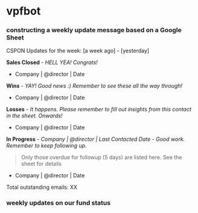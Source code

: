# vpfbot

### constructing a weekly update message based on a Google Sheet

CSPON Updates for the week: [a week ago] - [yesterday]

**Sales Closed** - _HELL YEA! Congrats!_
- Company | @director | Date

**Wins** - _YAY! Good news :) Remember to see these all the way through!_
- Company | @director | Date

**Losses** - _It happens. Please remember to fill out insights from this contact in the sheet. Onwards!_
- Company | @director | Date

**In Progress** - _Company | @director | Last Contacted Date_ - _Good work. Remember to keep following up._
> Only those overdue for followup (5 days) are listed here. See the sheet for details

- Company | @director | Date

Total outstanding emails: XX

### weekly updates on our fund status

